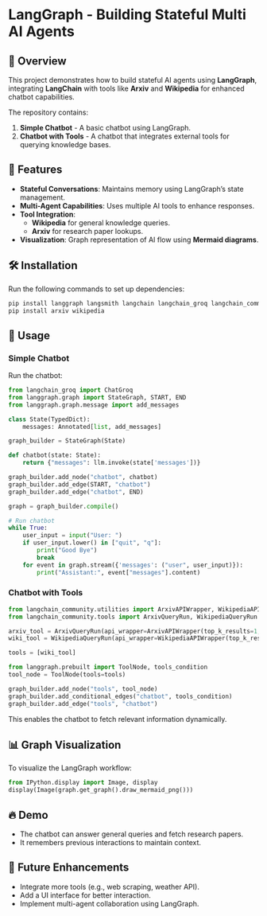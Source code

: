 # LangGraph - Building Stateful Multi AI Agents

## 📌 Overview
This project demonstrates how to build stateful AI agents using **LangGraph**, integrating **LangChain** with tools like **Arxiv** and **Wikipedia** for enhanced chatbot capabilities.

The repository contains:
1. **Simple Chatbot** - A basic chatbot using LangGraph.
2. **Chatbot with Tools** - A chatbot that integrates external tools for querying knowledge bases.

## 🚀 Features
- **Stateful Conversations**: Maintains memory using LangGraph’s state management.
- **Multi-Agent Capabilities**: Uses multiple AI tools to enhance responses.
- **Tool Integration**:
  - **Wikipedia** for general knowledge queries.
  - **Arxiv** for research paper lookups.
- **Visualization**: Graph representation of AI flow using **Mermaid diagrams**.

## 🛠 Installation
Run the following commands to set up dependencies:
```bash
pip install langgraph langsmith langchain langchain_groq langchain_community
pip install arxiv wikipedia
```

## 📌 Usage

### Simple Chatbot
Run the chatbot:
```python
from langchain_groq import ChatGroq
from langgraph.graph import StateGraph, START, END
from langgraph.graph.message import add_messages

class State(TypedDict):
    messages: Annotated[list, add_messages]

graph_builder = StateGraph(State)

def chatbot(state: State):
    return {"messages": llm.invoke(state['messages'])}

graph_builder.add_node("chatbot", chatbot)
graph_builder.add_edge(START, "chatbot")
graph_builder.add_edge("chatbot", END)

graph = graph_builder.compile()

# Run chatbot
while True:
    user_input = input("User: ")
    if user_input.lower() in ["quit", "q"]:
        print("Good Bye")
        break
    for event in graph.stream({'messages': ("user", user_input)}):
        print("Assistant:", event["messages"].content)
```

### Chatbot with Tools
```python
from langchain_community.utilities import ArxivAPIWrapper, WikipediaAPIWrapper
from langchain_community.tools import ArxivQueryRun, WikipediaQueryRun

arxiv_tool = ArxivQueryRun(api_wrapper=ArxivAPIWrapper(top_k_results=1, doc_content_chars_max=300))
wiki_tool = WikipediaQueryRun(api_wrapper=WikipediaAPIWrapper(top_k_results=1, doc_content_chars_max=300))

tools = [wiki_tool]

from langgraph.prebuilt import ToolNode, tools_condition
tool_node = ToolNode(tools=tools)

graph_builder.add_node("tools", tool_node)
graph_builder.add_conditional_edges("chatbot", tools_condition)
graph_builder.add_edge("tools", "chatbot")
```
This enables the chatbot to fetch relevant information dynamically.

## 📊 Graph Visualization
To visualize the LangGraph workflow:
```python
from IPython.display import Image, display
display(Image(graph.get_graph().draw_mermaid_png()))
```

## 🔥 Demo
- The chatbot can answer general queries and fetch research papers.
- It remembers previous interactions to maintain context.

## 🎯 Future Enhancements
- Integrate more tools (e.g., web scraping, weather API).
- Add a UI interface for better interaction.
- Implement multi-agent collaboration using LangGraph.
